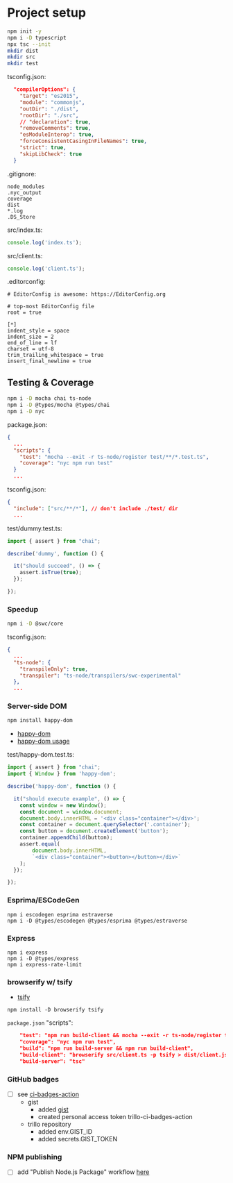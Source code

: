 # Project setup

```bash
npm init -y
npm i -D typescript
npx tsc --init
mkdir dist
mkdir src
mkdir test
```

tsconfig.json:

```json
  "compilerOptions": {
    "target": "es2015",
    "module": "commonjs",
    "outDir": "./dist",
    "rootDir": "./src",
    // "declaration": true,
    "removeComments": true,
    "esModuleInterop": true,
    "forceConsistentCasingInFileNames": true,
    "strict": true,
    "skipLibCheck": true
  }
```

.gitignore:

```
node_modules
.nyc_output
coverage
dist
*.log
.DS_Store
```

src/index.ts:

```typescript
console.log('index.ts');
```

src/client.ts:

```typescript
console.log('client.ts');
```

.editorconfig:

```
# EditorConfig is awesome: https://EditorConfig.org

# top-most EditorConfig file
root = true

[*]
indent_style = space
indent_size = 2
end_of_line = lf
charset = utf-8
trim_trailing_whitespace = true
insert_final_newline = true
```

## Testing & Coverage

```bash
npm i -D mocha chai ts-node
npm i -D @types/mocha @types/chai
npm i -D nyc
```

package.json:

```json
{
  ...
  "scripts": {
    "test": "mocha --exit -r ts-node/register test/**/*.test.ts",
    "coverage": "nyc npm run test"
  }
  ...
```

tsconfig.json:

```json
{
  "include": ["src/**/*"], // don't include ./test/ dir
  ...
```

test/dummy.test.ts:

```typescript
import { assert } from "chai";

describe('dummy', function () {

  it("should succeed", () => {
    assert.isTrue(true);
  });

});
```

### Speedup

```bash
npm i -D @swc/core
```

tsconfig.json:

```json
{
  ...
  "ts-node": {
    "transpileOnly": true,
    "transpiler": "ts-node/transpilers/swc-experimental"
  },
  ...
```

### Server-side DOM

```bash
npm install happy-dom
```

- [happy-dom](https://github.com/capricorn86/happy-dom)
- [happy-dom usage](https://github.com/capricorn86/happy-dom/tree/master/packages/happy-dom#usage)

test/happy-dom.test.ts:

```typescript
import { assert } from "chai";
import { Window } from 'happy-dom';

describe('happy-dom', function () {

  it("should execute example", () => {
    const window = new Window();
    const document = window.document;
    document.body.innerHTML = '<div class="container"></div>';
    const container = document.querySelector('.container');
    const button = document.createElement('button');
    container.appendChild(button);
    assert.equal(
        document.body.innerHTML,
        `<div class="container"><button></button></div>`
    );
  });

});
```

### Esprima/ESCodeGen

```
npm i escodegen esprima estraverse
npm i -D @types/escodegen @types/esprima @types/estraverse
```

### Express

```
npm i express
npm i -D @types/express
npm i express-rate-limit
```

### browserify w/ tsify

- [tsify](https://github.com/TypeStrong/tsify)

```
npm install -D browserify tsify
```

`package.json` "scripts":

```json
    "test": "npm run build-client && mocha --exit -r ts-node/register test/**/*.test.ts",
    "coverage": "nyc npm run test",
    "build": "npm run build-server && npm run build-client",
    "build-client": "browserify src/client.ts -p tsify > dist/client.js",
    "build-server": "tsc"
```

### GitHub badges

- [ ] see [ci-badges-action](https://github.com/GaelGirodon/ci-badges-action)
  - gist
    - added [gist](https://gist.github.com/fcapolini/ee36283cfd3eb89ecdd1e5d23910682f)
    - created personal access token trillo-ci-badges-action
  - trillo repository
    - added env.GIST_ID
    - added secrets.GIST_TOKEN

### NPM publishing

- [ ] add "Publish Node.js Package" workflow [here](https://github.com/fcapolini/trillo/actions/new)
